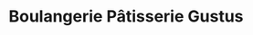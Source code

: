 ---
title: "Boulangerie Pâtisserie Gustus"
url: /la-meignanne/boulangerie-patisserie-gustus/
shop: boulangerie
---